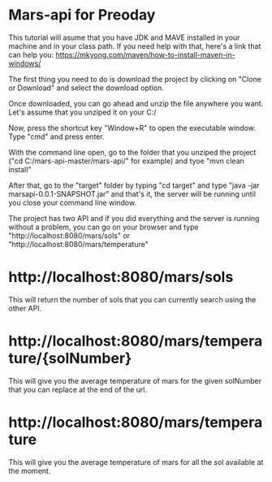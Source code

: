 # Mars-api for Preoday

This tutorial will asume that you have JDK and MAVE installed in your machine and in your class path. If you need help with that, here's a link that can help you: https://mkyong.com/maven/how-to-install-maven-in-windows/

The first thing you need to do is download the project by clicking on "Clone or Download" and select the download option.

Once downloaded, you can go ahead and unzip the file anywhere you want. Let's assume that you unziped it on your C:/

Now, press the shortcut key "Window+R" to open the executable window. Type "cmd" and press enter.

With the command line open, go to the folder that you unziped the project ("cd C:/mars-api-master/mars-api/" for example) and tyoe "mvn clean install"

After that, go to the "target" folder by typing "cd target" and type "java -jar marsapi-0.0.1-SNAPSHOT.jar" and that's it, the server will be running until you close your command line window.

The project has two API and if you did everything and the server is running without a problem, you can go on your browser and type "http://localhost:8080/mars/sols" or "http://localhost:8080/mars/temperature"

# http://localhost:8080/mars/sols
This will return the number of sols that you can currently search using the other API.

# http://localhost:8080/mars/temperature/{solNumber}

This will give you the average temperature of mars for the given solNumber that you can replace at the end of the url. 

# http://localhost:8080/mars/temperature

This will give you the average temperature of mars for all the sol available at the moment.
